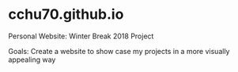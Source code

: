 # cchu70.github.io
Personal Website: Winter Break 2018 Project

Goals:
Create a website to show case my projects in a more visually appealing way
